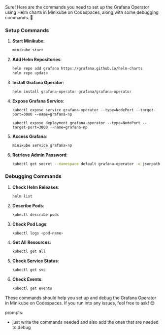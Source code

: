 Sure! Here are the commands you need to set up the Grafana Operator using Helm charts in Minikube on Codespaces, along with some debugging commands. 🚀

### Setup Commands

1. **Start Minikube**:
    ```bash
    minikube start
    ```

2. **Add Helm Repositories**:
    ```bash
    helm repo add grafana https://grafana.github.io/helm-charts
    helm repo update
    ```

3. **Install Grafana Operator**:
    ```bash
    helm install grafana-operator grafana/grafana-operator
    ```

4. **Expose Grafana Service**:
    ```bashNotWorking
    kubectl expose service grafana-operator --type=NodePort --target-port=3000 --name=grafana-np
    ```
    ```bashWorking
    kubectl expose deployment grafana-operator --type=NodePort --target-port=3000 --name=grafana-np
    ```
    
5. **Access Grafana**:
    ```bash
    minikube service grafana-np
    ```

6. **Retrieve Admin Password**:
    ```bash
    kubectl get secret --namespace default grafana-operator -o jsonpath="{.data.admin-password}" | base64 --decode ; echo
    ```

### Debugging Commands

1. **Check Helm Releases**:
    ```bash
    helm list
    ```

2. **Describe Pods**:
    ```bash
    kubectl describe pods
    ```

3. **Check Pod Logs**:
    ```bash
    kubectl logs <pod-name>
    ```

4. **Get All Resources**:
    ```bash
    kubectl get all
    ```

5. **Check Service Status**:
    ```bash
    kubectl get svc
    ```

6. **Check Events**:
    ```bash
    kubectl get events
    ```

These commands should help you set up and debug the Grafana Operator in Minikube on Codespaces. If you run into any issues, feel free to ask! 😊

prompts:
- just write the commands needed and also add the ones that are needed to debug

